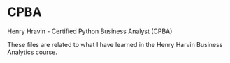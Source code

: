 # CPBA
Henry Hravin - Certified Python Business Analyst (CPBA)

These files are related to what I have learned in the Henry Harvin Business Analytics course.
